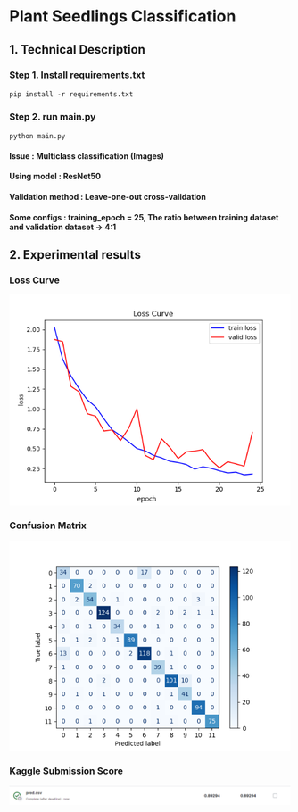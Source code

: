 # Plant Seedlings Classification

## 1. Technical Description
### **Step 1.** Install requirements.txt
```
pip install -r requirements.txt
```
### **Step 2.** run main.py
```
python main.py
```

#### Issue : Multiclass classification (Images)
#### Using model : ResNet50
#### Validation method : Leave-one-out cross-validation
#### Some configs : training_epoch = 25, The ratio between training dataset and validation dataset -> 4:1

## 2. Experimental results
### Loss Curve
![image](https://github.com/zan8161/Plant_Seedlings_Classification/blob/main/result/loss.png)
### Confusion Matrix
![image](https://github.com/zan8161/Plant_Seedlings_Classification/blob/main/result/confusion_matrix.png)
### Kaggle Submission Score
![image](https://github.com/zan8161/Plant_Seedlings_Classification/blob/main/result/kaggle_score.png)
